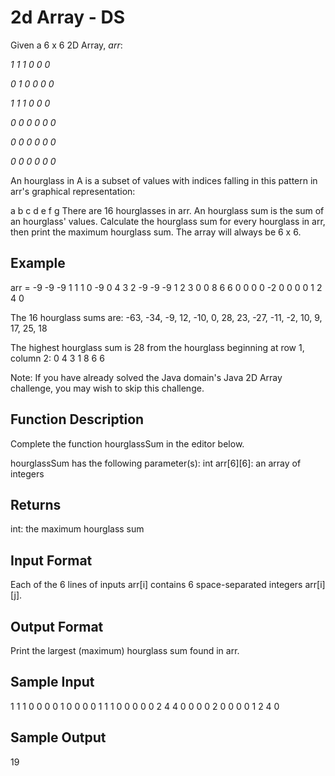 # 2d Array - DS
Given a 6 x 6 2D Array, *arr*:

*1 1 1 0 0 0*

*0 1 0 0 0 0*

*1 1 1 0 0 0*

*0 0 0 0 0 0*

*0 0 0 0 0 0*

*0 0 0 0 0 0*

An hourglass in A is a subset of values with indices falling in this pattern in arr's graphical representation:

a b c
  d
e f g
There are 16 hourglasses in arr. An hourglass sum is the sum of an hourglass' values. Calculate the hourglass sum for every hourglass in arr, then print the maximum hourglass sum. The array will always be 6 x 6.

## Example
arr =
-9 -9 -9  1 1 1 
 0 -9  0  4 3 2
-9 -9 -9  1 2 3
 0  0  8  6 6 0
 0  0  0 -2 0 0
 0  0  1  2 4 0

The 16 hourglass sums are:
-63, -34, -9, 12, 
-10,   0, 28, 23, 
-27, -11, -2, 10, 
  9,  17, 25, 18

The highest hourglass sum is 28 from the hourglass beginning at row 1, column 2:
0 4 3
  1
8 6 6

Note: If you have already solved the Java domain's Java 2D Array challenge, you may wish to skip this challenge.

## Function Description
Complete the function hourglassSum in the editor below.

hourglassSum has the following parameter(s):
int arr[6][6]: an array of integers

## Returns
int: the maximum hourglass sum

## Input Format
Each of the 6 lines of inputs arr[i] contains 6 space-separated integers arr[i][j].

## Output Format
Print the largest (maximum) hourglass sum found in arr.

## Sample Input
1 1 1 0 0 0
0 1 0 0 0 0
1 1 1 0 0 0
0 0 2 4 4 0
0 0 0 2 0 0
0 0 1 2 4 0

## Sample Output
19